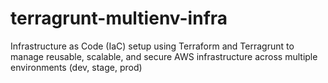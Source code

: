 # terragrunt-multienv-infra
Infrastructure as Code (IaC) setup using Terraform and Terragrunt to manage reusable, scalable, and secure AWS infrastructure across multiple environments (dev, stage, prod)
